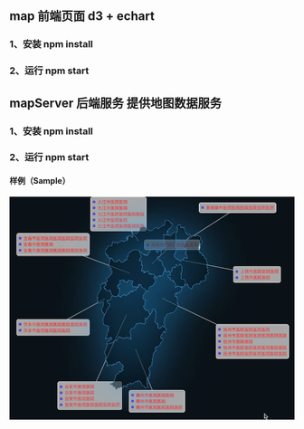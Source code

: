 ## map 前端页面 d3 + echart
### 1、安装 npm install
### 2、运行 npm start

## mapServer 后端服务 提供地图数据服务
### 1、安装 npm install
### 2、运行 npm start

#### 样例（Sample）
![样例](./samples/1.png)